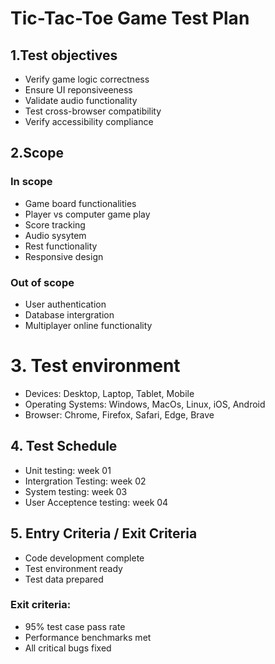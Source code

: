 # Tic-Tac-Toe Game Test Plan

## 1.Test objectives
- Verify game logic correctness
- Ensure UI reponsiveeness
- Validate audio functionality
- Test cross-browser compatibility
- Verify accessibility compliance

## 2.Scope

### In scope
- Game board functionalities
- Player vs computer game play
- Score tracking
- Audio sysytem
- Rest functionality
- Responsive design

### Out of scope
- User authentication
- Database intergration
- Multiplayer online functionality

# 3. Test environment
- Devices: Desktop, Laptop, Tablet, Mobile
- Operating Systems: Windows, MacOs, Linux, iOS, Android
- Browser: Chrome, Firefox, Safari, Edge, Brave

## 4. Test Schedule
- Unit testing: week 01
- Intergration Testing: week 02
- System testing: week 03
- User Acceptence testing: week 04

## 5. Entry Criteria / Exit Criteria
- Code development complete
- Test environment ready
- Test data prepared

### Exit criteria:
- 95% test case pass rate
- Performance benchmarks met
- All critical bugs fixed
